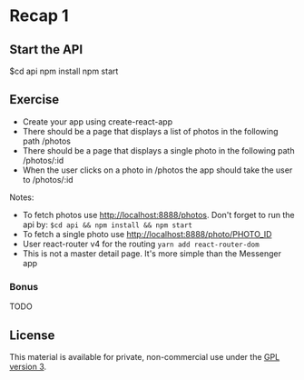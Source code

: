 # Recap 1

## Start the API
$cd api
npm install
npm start

## Exercise
- Create your app using create-react-app
- There should be a page that displays a list of photos in the following path /photos
- There should be a page that displays a single photo in the following path /photos/:id
- When the user clicks on a photo in /photos the app should take the user to /photos/:id

Notes:
- To fetch photos use [http://localhost:8888/photos](http://localhost:8888/photos). Don't forget to run the api by:
`
$cd api && npm install && npm start
`
- To fetch a single photo use [http://localhost:8888/photo/PHOTO_ID](http://localhost:8888/photo/PHOTO_ID)
- User react-router v4 for the routing ```yarn add react-router-dom```
- This is not a master detail page. It's more simple than the Messenger app

### Bonus
TODO

## License

This material is available for private, non-commercial use under the [GPL version 3](http://www.gnu.org/licenses/gpl-3.0-standalone.html).
